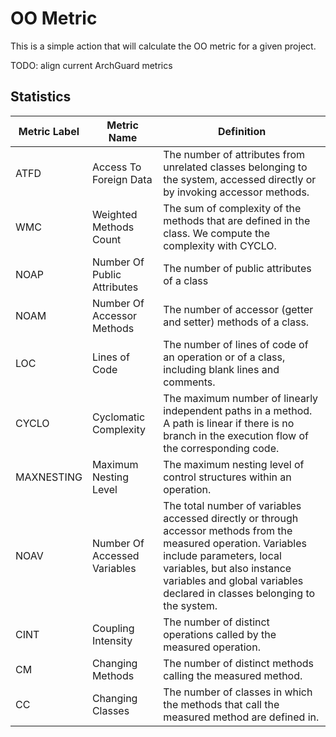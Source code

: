 # OO Metric

This is a simple action that will calculate the OO metric for a given project.

TODO: align current ArchGuard metrics

## Statistics

| Metric Label | Metric Name                  | Definition                                                                                                                                                                                                                                            |
|--------------|------------------------------|-------------------------------------------------------------------------------------------------------------------------------------------------------------------------------------------------------------------------------------------------------|
| ATFD         | Access To Foreign Data       | The number of attributes from unrelated classes belonging to the system, accessed directly or by invoking accessor methods.                                                                                                                           |
| WMC          | Weighted Methods Count       | The sum of complexity of the methods that are defined in the class. We compute the complexity with CYCLO.                                                                                                                                             |
| NOAP         | Number Of Public Attributes  | The number of public attributes of a class                                                                                                                                                                                                            |
| NOAM         | Number Of Accessor Methods   | The number of accessor (getter and setter) methods of a class.                                                                                                                                                                                        |
| LOC          | Lines of Code                | The number of lines of code of an operation or of a class, including blank lines and comments.                                                                                                                                                        |
| CYCLO        | Cyclomatic Complexity        | The maximum number of linearly independent paths in a method. A path is linear if there is no branch in the execution flow of the corresponding code.                                                                                                 |
| MAXNESTING   | Maximum Nesting Level        | The maximum nesting level of control structures within an operation.                                                                                                                                                                                  |
| NOAV         | Number Of Accessed Variables | The total number of variables accessed directly or through accessor methods from the measured operation. Variables include parameters, local variables, but also instance variables and global variables declared in classes belonging to the system. |
| CINT         | Coupling Intensity           | The number of distinct operations called by the measured operation.                                                                                                                                                                                   |
| CM           | Changing Methods             | The number of distinct methods calling the measured method.                                                                                                                                                                                           |
| CC           | Changing Classes             | The number of classes in which the methods that call the measured method are defined in.                                                                                                                                                              |
